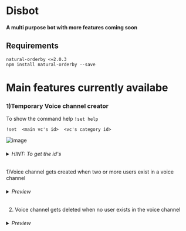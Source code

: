 # Disbot
#### A multi purpose bot with more features coming soon
## Requirements 
`natural-orderby <=2.0.3` <br>
`npm install natural-orderby --save`
# Main features currently availabe 

### 1)Temporary Voice channel creator 

To show the command help 
`!set help`

    !set  <main vc's id>  <vc's category id>
![image](https://user-images.githubusercontent.com/36219488/133628844-535387be-0131-445e-bb38-798deecbce76.png)
<h6><details>
  <summary>HINT: To get the id's </summary>
  <h4>RIGHT CLICK  on the channel , then click on Copy ID</h4>
    
  ![image](https://user-images.githubusercontent.com/36219488/133721225-8a3d60b0-8e8e-4c10-b5c9-a2539844a1a9.png)
    
    
</details></h6>

1)Voice channel gets created when two or more users exist in a voice channel <br>
<h6><details>
  <summary>Preview </summary>
    
 ![joining](https://user-images.githubusercontent.com/36219488/133721118-9051ed51-a95f-422a-93fc-74ae8efee7d6.gif)
    
    
</details></h6>



2) Voice channel gets deleted when no user exists in the voice channel <br>
<h6><details>
  <summary>Preview </summary>
    

![leave](https://user-images.githubusercontent.com/36219488/133721612-8fcb6753-c544-421f-b3e8-6a0843d05725.gif)
    
    
</details></h6>



